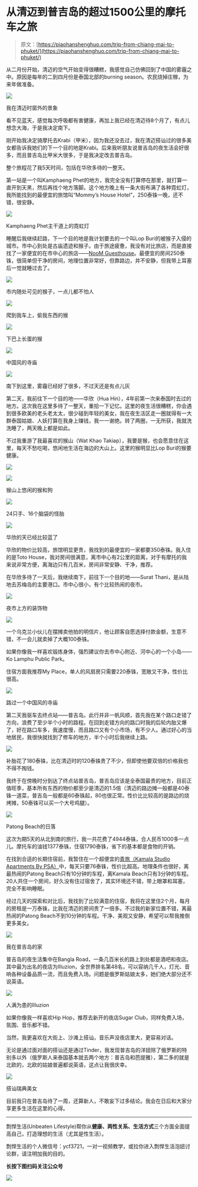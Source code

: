# 从清迈到普吉岛的超过1500公里的摩托车之旅

> 原文：[https://piaohanshenghuo.com/trip-from-chiang-mai-to-phuket/](https://piaohanshenghuo.com/trip-from-chiang-mai-to-phuket/)

从二月份开始，清迈的空气开始变得很糟糕，我感觉自己仿佛回到了中国的雾霾之中。原因是每年的二到四月份是泰国北部的burning season。农民烧掉庄稼，为来年做准备。

![](img/3eaeb86df7523e3cf4bae8e7c6172709.png)



我在清迈时窗外的景象

看不见蓝天，感觉每次呼吸都有害健康，再加上我已经在清迈待8个月了，有点儿想念大海，于是我决定南下。

刚开始我决定骑摩托去Krabi（甲米），因为我还没去过，我在清迈搭讪过的很多美女都告诉我她们的下一个目的地是Krabi。后来我听朋友说普吉岛的夜生活会好很多，而且普吉岛比甲米大很多，于是我决定改去普吉岛。

整个旅程花了我5天时间，包括在华欣多待的一整天。

第一站是一个叫Kamphaeng Phet的地方，我完全没有打算停在那里，就打算一直开到天黑，然后再找个地方落脚。这个地方晚上有一条大街布满了各种霓虹灯，我所能找到的最便宜的旅馆叫“Mommy’s House Hotel”，250泰铢一晚，还不错，很安静。

![](img/be295fab9da0c881ea6c91b36b842748.png)



Kamphaeng Phet主干道上的霓虹灯

睡醒后我继续赶路，下一个目的地是我计划要去的一个叫Lop Buri的被猴子入侵的城市。市中心到处是古庙遗迹和猴子。由于旅途疲惫，我没有对比旅店，而是直接找了一家便宜的在市中心的旅店——[NooM Guesthouse](https://www.booking.com/hotel/th/noom-guesthouse.en.html?aid=1740152&no_rooms=1&group_adults=1)。最便宜的房间250泰铢，很简单但干净的房间，地理位置非常好，但靠路边，并不安静，但我带上耳塞后一觉就睡过去了。

![](img/924625239c1a7b330ed470d7f48edc6e.png)



市内随处可见的猴子，一点儿都不怕人

![](img/c21f7fea16e1bba0a191b2e6cf382325.png)



爬到我车上，偷我东西的猴

![](img/0cadce5734742c171f63d19423501ef9.png)



下巴上长蛋的猴

![](img/bcc5b004b01e7f6e5a7a34feaca8e477.png)



中国风的寺庙

![](img/66b0e891b2f099fc5f3c294ecedf79d7.png)



南下到这里，雾霾已经好了很多，不过天还是有点儿灰

第二天，我前往下一个目的地——华欣（Hua Hin），4年前第一次来泰国时去过的地方。这次我在这里多待了一整天，重拾一下记忆。这里的夜生活很糟糕，你会遇到很多欧美的老头老太太，很少碰到年轻的美女，我在夜生活区走一圈就得有一大群泰国姑娘、人妖打算在我身上赚钱，我一一谢绝。转了两圈，一无所获，我就洗洗睡了，两天晚上都是如此。

不过我重游了我最喜欢的猴山（Wat Khao Takiap），我要是猴，也会愿意住在这里，每天不愁吃喝，悠闲地生活在海边的大山上。这里的猴明显比Lop Buri的猴要健康。

![](img/488ac29f6d518942c600057d21bfbf60.png)



![](img/624735f488400de4a52d73c457403f8b.png)



猴山上悠闲的猴和狗

![](img/c6f50033e1da21819ab6a1a17f554152.png)



24只手、16个脑袋的怪胎

![](img/c8dbc19cdd7b260526719490aa31f850.png)



华欣的天已经比较蓝了

华欣的物价比较高，旅馆明显更贵，我找到的最便宜的一家都要350泰铢。我入住的是Toto House，我对房间很满意，离市中心有2公里的距离，对于有摩托的我来说非常方便，离海边只有几百米，房间非常安静、干净，推荐。

在华欣多待了一天后，我继续南下，前往下一个目的地——Surat Thani，是从陆地去苏梅岛的主要港口。市中心很小，有个比较热闹的夜市。

![](img/18fd14d085eb69651b86eb1abb213767.png)



夜市上方的装饰物

![](img/62963da892c36aa90933bc1c51270748.png)



一个乌克兰小伙儿在摆摊卖他拍的明信片，他让顾客自愿选择付款金额，生意不错，不一会儿就卖掉了大概100泰铢。

如果你像我一样喜欢锻炼身体，强烈建议你去市中心附近、河中心的一个小岛——Ko Lamphu Public Park。

住宿方面我推荐My Place，单人的风扇房只需要220泰铢，宽敞又干净，性价比很高。

![](img/de3dfccc275850a37d78f1ffc71cbf66.png)



路过一个中国风的寺庙

第二天我驱车去终点站——普吉岛。此行并非一帆风顺，首先我在某个路口走错了方向，浪费了至少半个小时的路程。在回到走错方向的路口时我的后轮内胎又爆了，好在路口车多，我速度慢，而且路口又有个小市场，有不少人。通过好心的当地居民，我很快就找到了修车的地方，半个小时后我继续上路。

![](img/40a61e3442db9e2521c9be2edcd5b259.png)



补胎花了180泰铢，比在清迈时的120泰铢贵了不少，但即使他要双倍的价格我也不得不掏钱。

我终于在傍晚时分到达了终点站普吉岛，普吉岛应该是全泰国最贵的地方，目前正值旺季，基本所有东西的物价都至少是清迈的1.5倍（清迈的路边摊一般都是40泰铢一道菜，普吉岛一般都是60泰铢起，80也很正常。性价比比较高的是路边的烧烤摊，50泰铢可以买一个大号鸡腿）。

![](img/a7871c518ebf7d711a8fbb498917adc1.png)



Patong Beach的日落

这次为期5天的从北到南的旅行，我一共花费了4944泰铢，合人民币1000多一点儿。摩托车的油钱1377泰铢，住宿1790泰铢，省下的基本都是食物的开销。

在找到合适的长期住宿前，我暂住在一个超便宜的[青旅（Kamala Studio Apartments By PSA）](https://www.booking.com/hotel/th/kamala-studio-apartments-by-psa.en.html?aid=1740152&no_rooms=1&group_adults=1)中，每天只要76泰铢，性价比超高。地理条件也很好，离最热闹的Patong Beach只有10分钟的车程，离Kamala Beach只有3分钟的车程。20人共住一个房间，好久没有住过宿舍了，其实环境还不错，带上眼罩和耳塞，完全不影响睡眠。

经过几天的探索和对比后，我找到了比较满意的住宿，我将在这里住2个月，每月的房租是一万泰铢，比我在清迈的房间贵了一倍多。不过我的新家位置不错，离最热闹的Patong Beach不到10分钟的车程。干净、美观又安静，希望可以帮我推倒更多美女。

![](img/ec3e5b9cdbfdf0ea9fb3b7ccae096ad9.png)



我在普吉岛的家

普吉岛的夜生活集中在Bangla Road，一条几百米长的路上到处都是酒吧和夜店。其中最为出名的夜店为Illuzion，全世界排名第48名，可以容纳几千人，灯光、音响各种设备品质一流，而且免费入场。问题是俄罗斯姑娘太多，她们绝大部分还不说英语。

![](img/4021a83532f6dc744a26393e86eb57b2.png)



人满为患的Illuzion

如果你像我一样喜欢Hip Hop，推荐去新开的夜店Sugar Club，同样免费入场，氛围、音乐都不错。

当然，我更喜欢在大街上、沙滩上搭讪，音乐声没夜店里大，更容易对话。

无论是通过面对面的搭讪还是通过Tinder，我发现普吉岛的洋妞除了俄罗斯的特别多以外（俄罗斯人来泰国基本就去两个地方：普吉岛和芭提雅），第二多的就是北欧的，北欧的姑娘普遍都说英语，这点让我很庆幸。

![](img/395e7e923667a55ea4dfad006d67421b.png)



搭讪瑞典美女

目前我只在普吉岛待了一周，还算新人，不敢妄下过多结论。我会在日后和大家分享更多生活在这里的心得。

* * *

剽悍生活(Unbeaten Lifestyle)帮你从**健康、两性关系、生活方式**三个方面全面提高自己，打造理想的生活（尤其是性生活）。

剽悍生活的个人微信号：ycf3721，一对一视频教学，或拉你进入剽悍生活泡妞讨论群，请注明加我的目的。

**长按下图扫码关注公众号**

![](img/a0989f1e4aef369e08d4dbf090326e0b.png)

